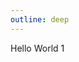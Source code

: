 ```yaml
---
outline: deep
---
```


<script setup>
import { NButton } from 'naive-ui'
</script>

<NButton>Hello World 1</NButton>